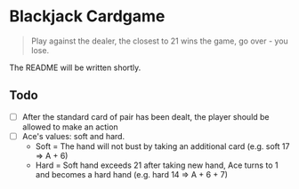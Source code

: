 # Blackjack Cardgame
> Play against the dealer, the closest to 21 wins the game, go over - you lose. 

The README will be written shortly.

## Todo

- [ ] After the standard card of pair has been dealt, the player should be allowed to make an action  
- [ ] Ace's values: soft and hard.
  - Soft = The hand will not bust by taking an additional card (e.g. soft 17 => A + 6)
  - Hard = Soft hand exceeds 21 after taking new hand, Ace turns to 1 and becomes a hard hand (e.g. hard 14 => A + 6 + 7)